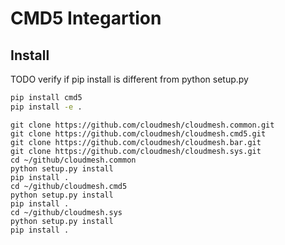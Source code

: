 # CMD5 Integartion

## Install

TODO verify if pip install is different from python setup.py


```bash
pip install cmd5
pip install -e .
```


```
git clone https://github.com/cloudmesh/cloudmesh.common.git
git clone https://github.com/cloudmesh/cloudmesh.cmd5.git
git clone https://github.com/cloudmesh/cloudmesh.bar.git
git clone https://github.com/cloudmesh/cloudmesh.sys.git
cd ~/github/cloudmesh.common
python setup.py install
pip install .
cd ~/github/cloudmesh.cmd5
python setup.py install
pip install .
cd ~/github/cloudmesh.sys
python setup.py install
pip install .
```


